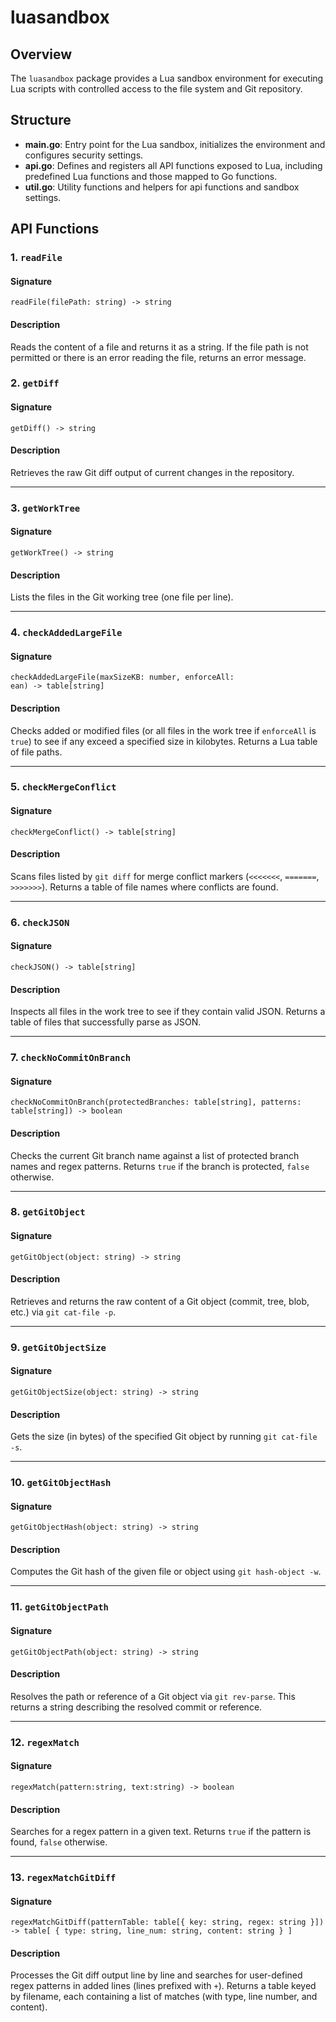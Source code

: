 # luasandbox

## Overview
The `luasandbox` package provides a Lua sandbox environment for executing Lua scripts with controlled access to the file system and Git repository. 

## Structure
- **main.go**: Entry point for the Lua sandbox, initializes the environment and configures security settings.
- **api.go**: Defines and registers all API functions exposed to Lua, including predefined Lua functions and those mapped to Go functions.
- **util.go**: Utility functions and helpers for api functions and sandbox settings.
  
## API Functions
### 1. `readFile`

#### Signature
    readFile(filePath: string) -> string

#### Description
Reads the content of a file and returns it as a string. If the file path is not permitted or there is an error reading the file, returns an error message.


### 2. `getDiff`

#### Signature

    getDiff() -> string


#### Description
Retrieves the raw Git diff output of current changes in the repository.

---

### 3. `getWorkTree`

#### Signature
    getWorkTree() -> string

#### Description
Lists the files in the Git working tree (one file per line).

---

### 4. `checkAddedLargeFile`

#### Signature

    checkAddedLargeFile(maxSizeKB: number, enforceAll: 
    ean) -> table[string]

#### Description
Checks added or modified files (or all files in the work tree if `enforceAll` is `true`) to see if any exceed a specified size in kilobytes. Returns a Lua table of file paths.


---

### 5. `checkMergeConflict`

#### Signature

    checkMergeConflict() -> table[string]

#### Description
Scans files listed by `git diff` for merge conflict markers (`<<<<<<<`, `=======`, `>>>>>>>`). Returns a table of file names where conflicts are found.


---

### 6. `checkJSON`

#### Signature

    checkJSON() -> table[string]

#### Description
Inspects all files in the work tree to see if they contain valid JSON. Returns a table of files that successfully parse as JSON.

---

### 7. `checkNoCommitOnBranch`

#### Signature

    checkNoCommitOnBranch(protectedBranches: table[string], patterns: table[string]) -> boolean

#### Description
Checks the current Git branch name against a list of protected branch names and regex patterns. Returns `true` if the branch is protected, `false` otherwise.

---

### 8. `getGitObject`

#### Signature

    getGitObject(object: string) -> string


#### Description
Retrieves and returns the raw content of a Git object (commit, tree, blob, etc.) via `git cat-file -p`.

---

### 9. `getGitObjectSize`

#### Signature

    getGitObjectSize(object: string) -> string


#### Description
Gets the size (in bytes) of the specified Git object by running `git cat-file -s`.


---

### 10. `getGitObjectHash`

#### Signature

    getGitObjectHash(object: string) -> string


#### Description
Computes the Git hash of the given file or object using `git hash-object -w`.

---

### 11. `getGitObjectPath`

#### Signature

    getGitObjectPath(object: string) -> string


#### Description
Resolves the path or reference of a Git object via `git rev-parse`. This returns a string describing the resolved commit or reference.

---
### 12. `regexMatch`
#### Signature

    regexMatch(pattern:string, text:string) -> boolean

#### Description
Searches for a regex pattern in a given text. Returns `true` if the pattern is found, `false` otherwise.

---
### 13. `regexMatchGitDiff`

#### Signature

    regexMatchGitDiff(patternTable: table[{ key: string, regex: string }]) -> table[ { type: string, line_num: string, content: string } ]

#### Description
Processes the Git diff output line by line and searches for user-defined regex patterns in added lines (lines prefixed with `+`). Returns a table keyed by filename, each containing a list of matches (with type, line number, and content).

